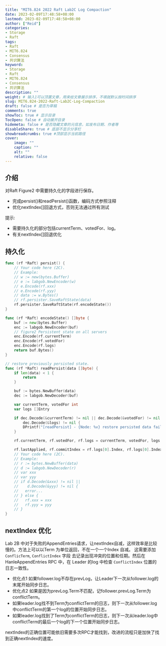 ```yaml
---
title: "MIT6.824 2022 Raft Lab2C Log Compaction"
date: 2023-02-09T17:48:58+08:00
lastmod: 2023-02-09T17:48:58+08:00
author: ["Reid"]
categories: 
- Storage
- Raft
tags: 
- Raft
- MIT6.824
- Consensus
- 共识算法
keyword:
- Storage
- Raft
- MIT6.824
- Consensus
- 共识算法
description: ""
weight: # 输入1可以顶置文章，用来给文章展示排序，不填就默认按时间排序
slug: MIT6.824-2022-Raft-Lab2C-Log-Compaction
draft: false # 是否为草稿
comments: true
showToc: true # 显示目录
TocOpen: false # 自动展开目录
hidemeta: false # 是否隐藏文章的元信息，如发布日期、作者等
disableShare: true # 底部不显示分享栏
showbreadcrumbs: true #顶部显示当前路径
cover:
    image: ""
    caption: ""
    alt: ""
    relative: false
---
```


## 介绍
对Raft Figure2 中需要持久化的字段进行保存。
- 完成persist()和readPersist()函数，编码方式参照注释
- 优化nextIndex[]回退方式，否则无法通过所有测试

提示: 
- 需要持久化的部分包括currentTerm、votedFor、log。
- 有关nextIndex[]回退优化

## 持久化
```go
func (rf *Raft) persist() {
	// Your code here (2C).
	// Example:
	// w := new(bytes.Buffer)
	// e := labgob.NewEncoder(w)
	// e.Encode(rf.xxx)
	// e.Encode(rf.yyy)
	// data := w.Bytes()
	// rf.persister.SaveRaftState(data)
	rf.persister.SaveRaftState(rf.encodeState())
}

func (rf *Raft) encodeState() []byte {
	buf := new(bytes.Buffer)
	enc := labgob.NewEncoder(buf)
	// figure2 Persistent state on all servers
	enc.Encode(rf.currentTerm)
	enc.Encode(rf.votedFor)
	enc.Encode(rf.logs)
	return buf.Bytes()
}

// restore previously persisted state.
func (rf *Raft) readPersist(data []byte) {
	if len(data) < 1 {
		return
	}

	buf := bytes.NewBuffer(data)
	dec := labgob.NewDecoder(buf)

	var currentTerm, votedFor int
	var logs []Entry

	if dec.Decode(&currentTerm) != nil || dec.Decode(&votedFor) != nil ||
		dec.Decode(&logs) != nil {
		DPrintf("[readPersist] - {Node: %v} restore persisted data failed", rf.me)
	}

	rf.currentTerm, rf.votedFor, rf.logs = currentTerm, votedFor, logs

	rf.lastApplied, rf.commitIndex = rf.logs[0].Index, rf.logs[0].Index
	// Your code here (2C).
	// Example:
	// r := bytes.NewBuffer(data)
	// d := labgob.NewDecoder(r)
	// var xxx
	// var yyy
	// if d.Decode(&xxx) != nil ||
	//    d.Decode(&yyy) != nil {
	//   error...
	// } else {
	//   rf.xxx = xxx
	//   rf.yyy = yyy
	// }
}
```

## nextIndex 优化
Lab 2B 中对于失败的AppendEntries请求，让nextIndex自减，这样效率是比较慢的。方法上可以以Term 为单位返回，不在一个一个Index 自减。
这需要添加 `ConflicTerm`, `ConflictIndex` 字段 去记录出现冲突的位置和任期。然后在 HanleAppendEntries RPC 中，在 Leader 的log
中检查 `ConflictIndex` 位置的日志一致性。

- 优化点1
如果follower.log不存在prevLog，让Leader下一次从follower.log的末尾开始同步日志。
- 优化点2
如果是因为prevLog.Term不匹配，记follower.prevLog.Term为conflictTerm。
- 如果leader.log找不到Term为conflictTerm的日志，则下一次从follower.log中conflictTerm的第一个log的位置开始同步日志。
- 如果leader.log找到了Term为conflictTerm的日志，则下一次从leader.log中conflictTerm的最后一个log的下一个位置开始同步日志。

nextIndex的正确位置可能依旧需要多次RPC才能找到，改进的流程只是加快了找到正确nextIndex的速度。